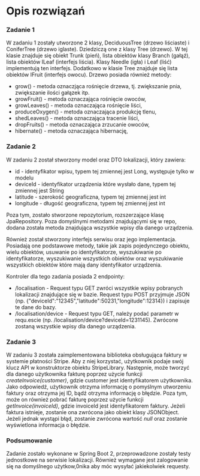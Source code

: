# Opis rozwiązań

### Zadanie 1

W zadaniu 1 zostały utworzone 2 klasy, DeciduousTree (drzewo liściaste) i ConiferTree (drzewo iglaste). Dziedziczą one 
z klasy Tree (drzewo). W tej klasie znajduje się obiekt Trunk (pień), lista obiektów klasy Branch (gałąź), lista 
obiektów ILeaf (interfejs liścia). Klasy Needle (igła) i Leaf (liść) implementują ten interfejs. Dodatkowo w klasie
Tree znajduje się lista obiektów IFruit (interfejs owocu). Drzewo posiada również metody:
* grow() - metoda oznaczjąca rośnięcie drzewa, tj. zwiększanie pnia, zwiększanie ilości gałązek itp.
* growFruit() - metoda oznaczająca rośnięcie owoców,
* growLeaves() - metoda oznaczająca rośnięcie liści,
* produceOxygen() - metoda oznaczająca produkcję tlenu,
* shedLeaves() - metoda oznaczająca tracenie liści,
* dropFruits() - metoda oznaczająca zrzucanie owoców,
* hibernate() - metoda oznaczająca hibernację,

### Zadanie 2

W zadaniu 2 został stworzony model oraz DTO lokalizacji, który zawiera:

* id - identyfikator wpisu, typem tej zmiennej jest Long, występuje tylko w modelu
* deviceId - identyfikator urządzenia które wysłało dane, typem tej zmiennej jest String
* latitude - szerokość geograficzna, typem tej zmiennej jest int
* longitude - długość geograficzna, typem tej zmiennej jest int

Poza tym, zostało stworzone repozytorium, rozszerzające klasę JpaRepository. Poza domyślnymi 
metodami znajdującymi się w repo, dodana została metoda znajdująca wszystkie wpisy dla danego urządzenia.

Również został stworzony interfejs serwisu oraz jego implementacja. Posiadają one podstawowe metody, takie jak zapis
pojedynczego obiektu, wielu obiektów, usuwanie po identyfikatorze, wyszukiwanie po identyfikatorze, wyszukiwanie
wszystkich obiektów oraz wyszukiwanie wszystkich obiektów które mają dany identyfikator urządzenia.

Kontroler dla tego zadania posiada 2 endpointy:
* /localisation - Request typu GET zwróci wszystkie wpisy pobranych lokalizacji znajdujące się w bazie. Request typu 
POST przyjmuje JSON (np. {"deviceId":"12345","latitude":50231,"longitude":12314}) i zapisuje te dane do bazy.
* /localisation/device - Request typu GET, należy podać parametr w requ.escie 
(np. /localisation/device?deviceId=1231145). Zwrócone zostaną wszystkie wpisy dla danego urządzenia. 

### Zadanie 3

W zadaniu 3 została zaimplementowana biblioteka obsługująca faktury w systemie płatności Stripe. Aby z niej korzystać, 
użytkownik podaje swój klucz API w konstruktorze obiektu StripeLibrary. Następnie, może tworzyć dla danego użytkownika
fakturę poprzez użycie funkcji _createInvoice(customer)_, gdzie customer jest identyfikatorem użytkownika. Jako
odpowiedź, użytkownik otrzyma informację o pomyślnym utworzeniu faktury oraz otrzyma jej ID, bądź
otrzyma informację o błędzie. Poza tym, może on również pobrać fakturę poprzez użycie funkcji _getInvoice(invoiceId)_, 
gdzie invoiceId jest identyfikatorem faktury. Jeżeli faktura istnieje, zostanie ona zwrócona jako obiekt klasy 
JSONObject. Jeżeli jednak wystąpi błąd, zostanie zwrócona wartość _null_ oraz zostanie wyświetlona informacja o błędzie.

### Podsumowanie

Zadanie zostało wykonane w Spring Boot 2, przeprowadzone zostały testy jednostkowe na serwisie lokalizacji. Również
wymagane jest zalogowanie się na domyślnego użytkow,0nika aby móc wysyłać jakiekolwiek requesty.